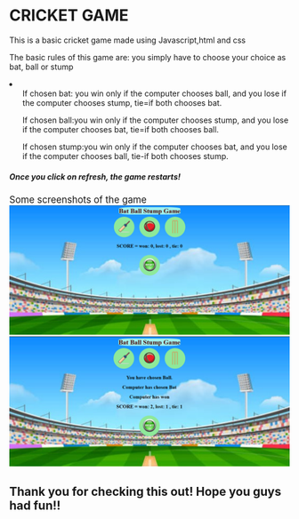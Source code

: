 <h1>CRICKET GAME</h1>
This is a basic cricket game made using Javascript,html and css
<p>The basic rules of this game are: you simply have to choose your choice as bat, ball or stump</p>
<li>
  <ul>
    If chosen bat: you win only if the computer chooses ball, and you lose if the computer chooses stump, tie=if both chooses bat.
  </ul>
  <ul>
    If chosen ball:you win only if the computer chooses stump, and you lose if the computer chooses bat, tie=if both chooses ball.
  </ul>
  <ul>
    If  chosen stump:you win only if the computer chooses bat, and you lose if the computer chooses ball, tie-if both chooses stump.
  </ul>
</li>
<h5>Once you click on refresh, the game restarts!</h5>
<big>Some screenshots of the game</big>
<img src="cricketgame.png" alt="img">
<img src="cricketgame2.png" alt="img">
<h2>Thank you for checking this out! Hope you guys had fun!!</h2>
